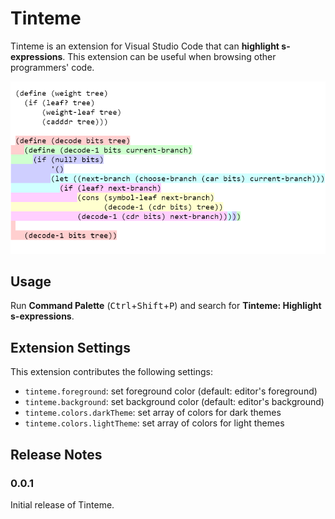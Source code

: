 # Tinteme

Tinteme is an extension for Visual Studio Code that can **highlight s-expressions**. This extension can be useful when browsing other programmers' code.

![preview](images/preview.png)

## Usage

Run **Command Palette** (<kbd>Ctrl</kbd>+<kbd>Shift</kbd>+<kbd>P</kbd>) and search for **Tinteme: Highlight s-expressions**.

## Extension Settings

This extension contributes the following settings:

* `tinteme.foreground`: set foreground color (default: editor's foreground)
* `tinteme.background`: set background color (default: editor's background)
* `tinteme.colors.darkTheme`: set array of colors for dark themes
* `tinteme.colors.lightTheme`: set array of colors for light themes

## Release Notes

### 0.0.1

Initial release of Tinteme.